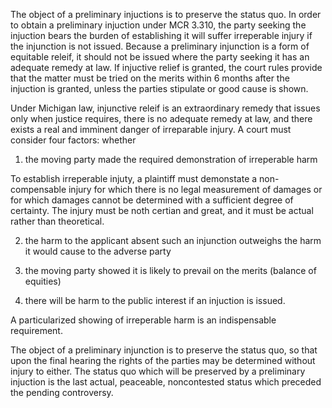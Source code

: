 The object of a preliminary injuctions is to preserve the status quo. In order to obtain a preliminary injuction under MCR 3.310, the party seeking the injuction bears the burden of establishing it will suffer irreperable injury if the injunction is not issued. Because a preliminary injunction is a form of equitable releif, it should not be issued where the party seeking it has an adequate remedy at law. If injuctive relief is granted, the court rules provide that the matter must be tried on the merits within 6 months after the injuction is granted, unless the parties stipulate or good cause is shown.

Under Michigan law, injunctive releif is an extraordinary remedy that issues only when justice requires, there is no adequate remedy at law, and there exists a real and imminent danger of irreparable injury. A court must consider four factors: whether

1) the moving party made the required demonstration of irreperable harm

To establish irreperable injuty, a plaintiff must demonstate a non-compensable injury for which there is no legal measurement of damages or for which damages cannot be determined with a sufficient degree of certainty. The injury must be noth certian and great, and it must be actual rather than theoretical.

2) the harm to the applicant absent such an injunction outweighs the harm it would cause to the adverse party

3) the moving party showed it is likely to prevail on the merits (balance of equities)

4) there will be harm to the public interest if an injuction is issued.

A particularized showing of irreperable harm is an indispensable requirement.

The object of a preliminary injunction is to preserve the status quo, so that upon the final hearing the rights of the parties may be determined without injury to either. The status quo which will be preserved by a preliminary injuction is the last actual, peaceable, noncontested status which preceded the pending controversy.